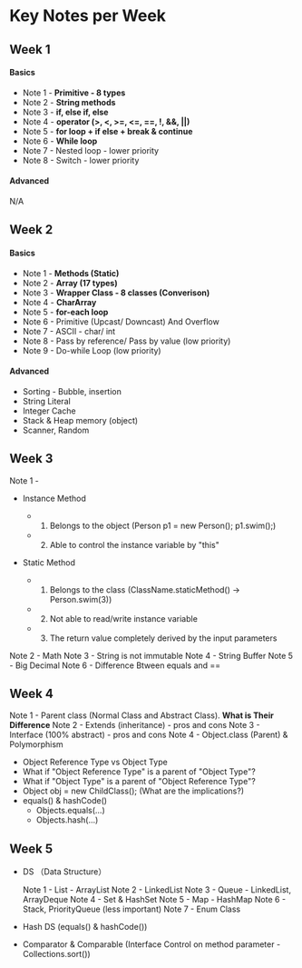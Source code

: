 # Key Notes per Week

## Week 1 
#### **Basics**

- Note 1 - **Primitive - 8 types**
- Note 2 - **String methods**
- Note 3 - **if, else if, else**
- Note 4 - **operator (>, <, >=, <=, ==, !, &&, ||)**
- Note 5 - **for loop + if else + break & continue**
- Note 6 - **While loop**
- Note 7 - Nested loop - lower priority
- Note 8 - Switch - lower priority

#### **Advanced**
N/A

## Week 2
#### **Basics**

- Note 1 - **Methods (Static)**
- Note 2 - **Array (17 types)**
- Note 3 - **Wrapper Class - 8 classes (Converison)**
- Note 4 - **CharArray**
- Note 5 - **for-each loop**
- Note 6 - Primitive (Upcast/ Downcast) And Overflow
- Note 7 - ASCII - char/ int
- Note 8 - Pass by reference/ Pass by value (low priority)
- Note 9 - Do-while Loop (low priority)

#### **Advanced**
- Sorting - Bubble, insertion
- String Literal
- Integer Cache
- Stack & Heap memory (object)
- Scanner, Random

## Week 3

Note 1 -

- Instance Method
  - 1. Belongs to the object (Person p1 = new Person(); p1.swim();)
  - 2. Able to control the instance variable by "this"

- Static Method
  - 1. Belongs to the class (ClassName.staticMethod() -> Person.swim(3))
  - 2. Not able to read/write instance variable
  - 3. The return value completely derived by the input parameters

Note 2 - Math
Note 3 - String is not immutable
Note 4 - String Buffer
Note 5 - Big Decimal
Note 6 - Difference Btween equals and ==

## Week 4

Note 1 - Parent class (Normal Class and Abstract Class). **What is Their Difference**
Note 2 - Extends (inheritance) - pros and cons
Note 3 - Interface (100% abstract) - pros and cons
Note 4 - Object.class (Parent) & Polymorphism

  - Object Reference Type vs Object Type
  - What if "Object Reference Type" is a parent of "Object Type"?
  - What if "Object Type" is a parent of "Object Reference Type"?
  - Object obj = new ChildClass(); (What are the implications?)
  - equals() & hashCode()
    - Objects.equals(...)
    - Objects.hash(...)

## Week 5

- DS （Data Structure）

  Note 1 - List - ArrayList
  Note 2 - LinkedList 
  Note 3 - Queue - LinkedList, ArrayDeque 
  Note 4 - Set & HashSet
  Note 5 - Map - HashMap
  Note 6 - Stack, PriorityQueue (less important)
  Note 7 - Enum Class

- Hash DS (equals() & hashCode())
- Comparator & Comparable (Interface Control on method parameter - Collections.sort())